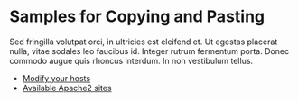 Samples for Copying and Pasting
===============================

Sed fringilla volutpat orci, in ultricies est eleifend et. Ut egestas placerat nulla, vitae sodales leo faucibus id. Integer rutrum fermentum porta. Donec commodo augue quis rhoncus interdum. In non vestibulum tellus.

* [Modify your hosts](sample-hosts.md)
* [Available Apache2 sites](sample-sites.md)
